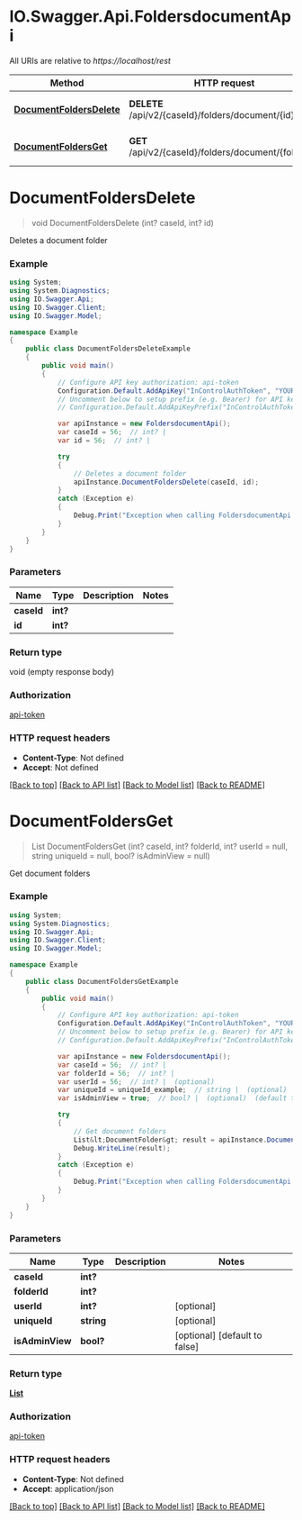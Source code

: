 # IO.Swagger.Api.FoldersdocumentApi

All URIs are relative to *https://localhost/rest*

Method | HTTP request | Description
------------- | ------------- | -------------
[**DocumentFoldersDelete**](FoldersdocumentApi.md#documentfoldersdelete) | **DELETE** /api/v2/{caseId}/folders/document/{id} | Deletes a document folder
[**DocumentFoldersGet**](FoldersdocumentApi.md#documentfoldersget) | **GET** /api/v2/{caseId}/folders/document/{folderId} | Get document folders


<a name="documentfoldersdelete"></a>
# **DocumentFoldersDelete**
> void DocumentFoldersDelete (int? caseId, int? id)

Deletes a document folder

### Example
```csharp
using System;
using System.Diagnostics;
using IO.Swagger.Api;
using IO.Swagger.Client;
using IO.Swagger.Model;

namespace Example
{
    public class DocumentFoldersDeleteExample
    {
        public void main()
        {
            // Configure API key authorization: api-token
            Configuration.Default.AddApiKey("InControlAuthToken", "YOUR_API_KEY");
            // Uncomment below to setup prefix (e.g. Bearer) for API key, if needed
            // Configuration.Default.AddApiKeyPrefix("InControlAuthToken", "Bearer");

            var apiInstance = new FoldersdocumentApi();
            var caseId = 56;  // int? | 
            var id = 56;  // int? | 

            try
            {
                // Deletes a document folder
                apiInstance.DocumentFoldersDelete(caseId, id);
            }
            catch (Exception e)
            {
                Debug.Print("Exception when calling FoldersdocumentApi.DocumentFoldersDelete: " + e.Message );
            }
        }
    }
}
```

### Parameters

Name | Type | Description  | Notes
------------- | ------------- | ------------- | -------------
 **caseId** | **int?**|  | 
 **id** | **int?**|  | 

### Return type

void (empty response body)

### Authorization

[api-token](../README.md#api-token)

### HTTP request headers

 - **Content-Type**: Not defined
 - **Accept**: Not defined

[[Back to top]](#) [[Back to API list]](../README.md#documentation-for-api-endpoints) [[Back to Model list]](../README.md#documentation-for-models) [[Back to README]](../README.md)

<a name="documentfoldersget"></a>
# **DocumentFoldersGet**
> List<DocumentFolder> DocumentFoldersGet (int? caseId, int? folderId, int? userId = null, string uniqueId = null, bool? isAdminView = null)

Get document folders

### Example
```csharp
using System;
using System.Diagnostics;
using IO.Swagger.Api;
using IO.Swagger.Client;
using IO.Swagger.Model;

namespace Example
{
    public class DocumentFoldersGetExample
    {
        public void main()
        {
            // Configure API key authorization: api-token
            Configuration.Default.AddApiKey("InControlAuthToken", "YOUR_API_KEY");
            // Uncomment below to setup prefix (e.g. Bearer) for API key, if needed
            // Configuration.Default.AddApiKeyPrefix("InControlAuthToken", "Bearer");

            var apiInstance = new FoldersdocumentApi();
            var caseId = 56;  // int? | 
            var folderId = 56;  // int? | 
            var userId = 56;  // int? |  (optional) 
            var uniqueId = uniqueId_example;  // string |  (optional) 
            var isAdminView = true;  // bool? |  (optional)  (default to false)

            try
            {
                // Get document folders
                List&lt;DocumentFolder&gt; result = apiInstance.DocumentFoldersGet(caseId, folderId, userId, uniqueId, isAdminView);
                Debug.WriteLine(result);
            }
            catch (Exception e)
            {
                Debug.Print("Exception when calling FoldersdocumentApi.DocumentFoldersGet: " + e.Message );
            }
        }
    }
}
```

### Parameters

Name | Type | Description  | Notes
------------- | ------------- | ------------- | -------------
 **caseId** | **int?**|  | 
 **folderId** | **int?**|  | 
 **userId** | **int?**|  | [optional] 
 **uniqueId** | **string**|  | [optional] 
 **isAdminView** | **bool?**|  | [optional] [default to false]

### Return type

[**List<DocumentFolder>**](DocumentFolder.md)

### Authorization

[api-token](../README.md#api-token)

### HTTP request headers

 - **Content-Type**: Not defined
 - **Accept**: application/json

[[Back to top]](#) [[Back to API list]](../README.md#documentation-for-api-endpoints) [[Back to Model list]](../README.md#documentation-for-models) [[Back to README]](../README.md)

